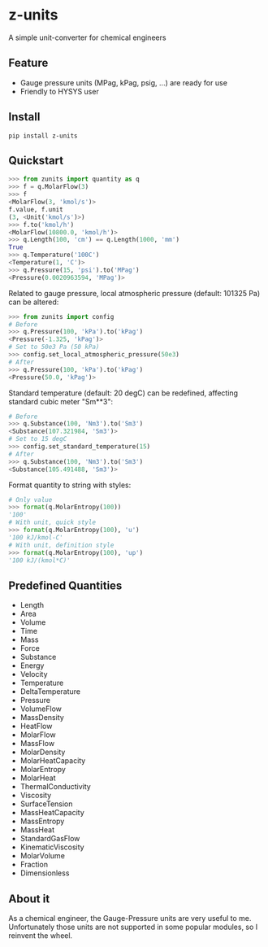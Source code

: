 # z-units

A simple unit-converter for chemical engineers

## Feature

* Gauge pressure units (MPag, kPag, psig, ...) are ready for use
* Friendly to HYSYS user

## Install

```shell
pip install z-units
```

## Quickstart

```python
>>> from zunits import quantity as q
>>> f = q.MolarFlow(3)
>>> f
<MolarFlow(3, 'kmol/s')>
f.value, f.unit
(3, <Unit('kmol/s')>)
>>> f.to('kmol/h')
<MolarFlow(10800.0, 'kmol/h')>
>>> q.Length(100, 'cm') == q.Length(1000, 'mm')
True
>>> q.Temperature('100C')
<Temperature(1, 'C')>
>>> q.Pressure(15, 'psi').to('MPag')
<Pressure(0.0020963594, 'MPag')>
```
Related to gauge pressure, local atmospheric pressure (default: 101325 Pa) can be altered:

```python
>>> from zunits import config
# Before
>>> q.Pressure(100, 'kPa').to('kPag')
<Pressure(-1.325, 'kPag')>
# Set to 50e3 Pa (50 kPa)
>>> config.set_local_atmospheric_pressure(50e3)
# After
>>> q.Pressure(100, 'kPa').to('kPag')
<Pressure(50.0, 'kPag')>
```

Standard temperature (default: 20 degC) can be redefined, affecting standard cubic meter "Sm**3":

```python
# Before
>>> q.Substance(100, 'Nm3').to('Sm3')
<Substance(107.321984, 'Sm3')>
# Set to 15 degC
>>> config.set_standard_temperature(15)
# After
>>> q.Substance(100, 'Nm3').to('Sm3')
<Substance(105.491488, 'Sm3')>
```

Format quantity to string with styles:  
```python
# Only value
>>> format(q.MolarEntropy(100))
'100'
# With unit, quick style
>>> format(q.MolarEntropy(100), 'u')
'100 kJ/kmol-C'
# With unit, definition style
>>> format(q.MolarEntropy(100), 'up')
'100 kJ/(kmol*C)'
```

## Predefined Quantities

* Length
* Area
* Volume
* Time
* Mass
* Force
* Substance
* Energy
* Velocity
* Temperature
* DeltaTemperature
* Pressure
* VolumeFlow
* MassDensity
* HeatFlow
* MolarFlow
* MassFlow
* MolarDensity
* MolarHeatCapacity
* MolarEntropy
* MolarHeat
* ThermalConductivity
* Viscosity
* SurfaceTension
* MassHeatCapacity
* MassEntropy
* MassHeat
* StandardGasFlow
* KinematicViscosity
* MolarVolume
* Fraction
* Dimensionless

## About it

As a chemical engineer, the Gauge-Pressure units are very useful to me. Unfortunately those units are not supported in some popular modules, so I reinvent the wheel.
